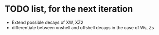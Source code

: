 # TODO list, for the next iteration

 * Extend possible decays of XW, XZ2
 * differentiate between onshell and offshell decays in the case of Ws, Zs
